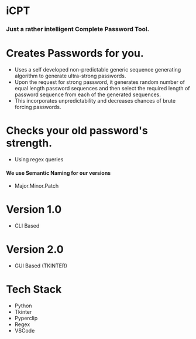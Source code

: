 # iCPT

### Just a rather intelligent Complete Password Tool.

# Creates Passwords for you.

-  Uses a self developed non-predictable generic sequence generating algorithm to generate ultra-strong passwords.
-  Upon the request for strong password, it generates random number of equal length password sequences and then select the required length of password sequence from each of the generated sequences.
-  This incorporates unpredictability and decreases chances of brute forcing passwords.

# Checks your old password's strength.

-  Using regex queries

#### We use Semantic Naming for our versions

-  Major.Minor.Patch

# Version 1.0

-  CLI Based

# Version 2.0

-  GUI Based (TKINTER)

# Tech Stack

-  Python
-  Tkinter
-  Pyperclip
-  Regex
-  VSCode
